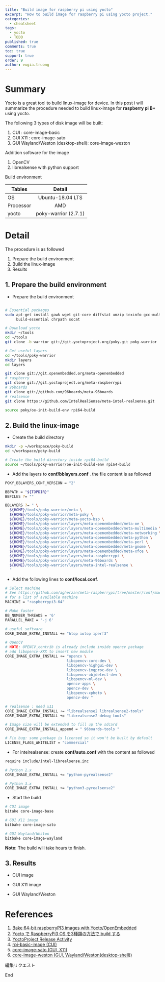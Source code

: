 ```yaml
---
title: "Build image for raspberry pi using yocto"
excerpt: "How to build image for raspberry pi using yocto project."
categories: 
  - cheatsheet
tags: 
  - yocto
  - TODO
published: true
comments: true
toc: true
support: true
order: 9
author: vugia.truong
---
```



# Summary

Yocto is a great tool to build linux-image for device. 
In this post i will summarize the procedure needed to build linux-image 
for **raspberry pi B+** using yocto.

The following 3 types of disk image will be built:

1. CUI : core-image-basic
2. GUI X11 : core-image-sato
3. GUI Wayland/Weston (desktop-shell): core-image-weston

Addition software for the image

1. OpenCV
2. librealsense with python support

Build environment

| Tables   |      Detail      |  
|----------|:-------------:|
| OS |  Ubuntu-18.04 LTS | 
| Processor |  AMD   |   
| yocto | poky-warrior (2.7.1) |    


# Detail

The procedure is as followed

1. Prepare the build environment
2. Build the linux-image
3. Results

## 1. Prepare the build environment

* Prepare the build environment

```bash

# Essential packages
sudo apt-get install gawk wget git-core diffstat unzip texinfo gcc-multilib \
     build-essential chrpath socat

# Download yocto
mkdir ~/tools
cd ~/tools
git clone -b warrior git://git.yoctoproject.org/poky.git poky-warrior

# Get useful layers
cd ~/tools/poky-warrior
mkdir layers
cd layers

git clone git://git.openembedded.org/meta-openembedded
# raspberry
git clone git://git.yoctoproject.org/meta-raspberrypi
# 96boards
git clone git://github.com/96boards/meta-96boards
# realsense
git clone https://github.com/IntelRealSense/meta-intel-realsense.git

source poky/oe-init-build-env rpi64-build


```

## 2. Build the linux-image

* Create the build directory

```bash
mkdir -p ~/workspace/poky-build
cd ~/workspace/poky-build

# Create the build directory inside rpi64-build
source ~/tools/poky-warrior/oe-init-build-env rpi64-build

```

* Add the layers to **conf/bblayers.conf** . the file content is as followed

```bash
POKY_BBLAYERS_CONF_VERSION = "2"

BBPATH = "${TOPDIR}"
BBFILES ?= ""

BBLAYERS ?= " \
  ${HOME}/tools/poky-warrior/meta \
  ${HOME}/tools/poky-warrior/meta-poky \
  ${HOME}/tools/poky-warrior/meta-yocto-bsp \
  ${HOME}/tools/poky-warrior/layers/meta-openembedded/meta-oe \
  ${HOME}/tools/poky-warrior/layers/meta-openembedded/meta-multimedia \
  ${HOME}/tools/poky-warrior/layers/meta-openembedded/meta-networking \
  ${HOME}/tools/poky-warrior/layers/meta-openembedded/meta-python \
  ${HOME}/tools/poky-warrior/layers/meta-openembedded/meta-perl \
  ${HOME}/tools/poky-warrior/layers/meta-openembedded/meta-gnome \
  ${HOME}/tools/poky-warrior/layers/meta-openembedded/meta-xfce \
  ${HOME}/tools/poky-warrior/layers/meta-raspberrypi \
  ${HOME}/tools/poky-warrior/layers/meta-96boards \
  ${HOME}/tools/poky-warrior/layers/meta-intel-realsense \
  "

```

* Add the following lines to **conf/local.conf**.

```bash
# Select machine
# See https://github.com/agherzan/meta-raspberrypi/tree/master/conf/machine 
# for a list of available machine
MACHINE = "raspberrypi3-64"

# Make faster
BB_NUMBER_THREADS = '6'
PARALLEL_MAKE = '-j 6'

# useful software
CORE_IMAGE_EXTRA_INSTALL += "htop iotop iperf3"

# OpenCV 
# NOTE: OPENCV_contrib is already include inside opencv package
# add libopencv-XXX to insert new module 
CORE_IMAGE_EXTRA_INSTALL += "opencv \
                            libopencv-core-dev \
                            libopencv-highgui-dev \
                            libopencv-imgproc-dev \ 
                            libopencv-objdetect-dev \
                            libopencv-ml-dev \
                            opencv-apps \
                            opencv-dev \
                            libopencv-xphoto \
                            opencv-dev "

# realsense : need x11
CORE_IMAGE_EXTRA_INSTALL += "librealsense2 librealsense2-tools"
CORE_IMAGE_EXTRA_INSTALL += "librealsense2-debug-tools"

# Image size will be extended to fill up the sdcard
CORE_IMAGE_EXTRA_INSTALL_append = " 96boards-tools "

# Fix bug: some package is licensed so it won't be built by default
LICENSE_FLAGS_WHITELIST = "commercial"
```

* For intelrealsense: create **conf/auto.conf** with the content as followed

```bash
require include/intel-librealsense.inc

# Python 2.x
CORE_IMAGE_EXTRA_INSTALL += "python-pyrealsense2"

# Python 3.x
CORE_IMAGE_EXTRA_INSTALL += "python3-pyrealsense2"
```

* Start the build

```bash
# CUI image
bitake core-image-base

# GUI X11 image
bitbake core-image-sato

# GUI Wayland/Weston
bitbake core-image-wayland
```

**Note:** The build will take hours to finish.

## 3. Results

* CUI image

* GUI X11 image

* GUI Wayland/Weston


# References

1. [Bake 64-bit raspberryPI3 images with Yocto/OpenEmbedded](https://himvis.com/bake-64-bit-raspberrypi3-images-with-yoctoopenembedded/)
2. [Yocto で RaspberryPi3 OS を3種類の方法で build する](https://qiita.com/naohikowatanabe/items/fb7abb2db601013b8e7a)
3. [YoctoProject Release Activity](https://wiki.yoctoproject.org/wiki/Releases)
4. [rpi-basic-image (CUI)](https://www.usagi1975.com/24mar172100/)
5. [core-image-sato (GUI, X11)](http://mickey-happygolucky.hatenablog.com/entry/2017/02/08/013946)
6. [core-image-weston (GUI, Wayland/Weston(desktop-shell))](http://mickey-happygolucky.hatenablog.com/entry/2017/05/31/011009)

編集リクエスト

End